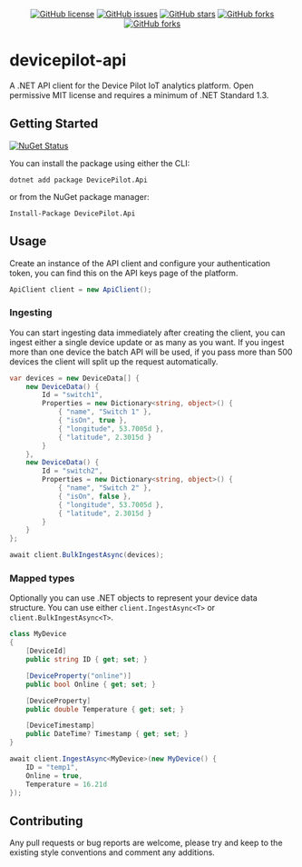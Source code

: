<div align="center">

[![GitHub license](https://img.shields.io/badge/license-MIT-blue.svg?style=flat-square)](https://raw.githubusercontent.com/alandoherty/devicepilot-api-net/master/LICENSE)
[![GitHub issues](https://img.shields.io/github/issues/devicepilot-api-net/protosocket-net.svg?style=flat-square)](https://github.com/alandoherty/devicepilot-api-net/issues)
[![GitHub stars](https://img.shields.io/github/stars/devicepilot-api-net/protosocket-net.svg?style=flat-square)](https://github.com/alandoherty/devicepilot-api-net/stargazers)
[![GitHub forks](https://img.shields.io/github/forks/devicepilot-api-net/protosocket-net.svg?style=flat-square)](https://github.com/alandoherty/devicepilot-api-net/network)
[![GitHub forks](https://img.shields.io/nuget/dt/DevicePilot.Api.svg?style=flat-square)](https://www.nuget.org/packages/DevicePilot.Api/)

</div>

# devicepilot-api

A .NET API client for the Device Pilot IoT analytics platform. Open permissive MIT license and requires a minimum of .NET Standard 1.3.

## Getting Started

[![NuGet Status](https://img.shields.io/nuget/v/DevicePilot.Api.svg?style=flat-square)](https://www.nuget.org/packages/DevicePilot.Api/)

You can install the package using either the CLI:

```
dotnet add package DevicePilot.Api
```

or from the NuGet package manager:

```
Install-Package DevicePilot.Api
```

## Usage

Create an instance of the API client and configure your authentication token, you can find this on the API keys page of the platform.

```csharp
ApiClient client = new ApiClient();
```

### Ingesting

You can start ingesting data immediately after creating the client, you can ingest either a single device update or as many as you want. If you ingest more than one device the batch API will be used, if you pass more than 500 devices the client will split up the request automatically.

```csharp
var devices = new DeviceData[] {
	new DeviceData() {
		Id = "switch1",
		Properties = new Dictionary<string, object>() {
			{ "name", "Switch 1" },
			{ "isOn", true },
			{ "longitude", 53.7005d },
			{ "latitude", 2.3015d }
		}
	},
	new DeviceData() {
		Id = "switch2",
		Properties = new Dictionary<string, object>() {
			{ "name", "Switch 2" },
			{ "isOn", false },
			{ "longitude", 53.7005d },
			{ "latitude", 2.3015d }
		}
	}
};

await client.BulkIngestAsync(devices);
```

### Mapped types

Optionally you can use .NET objects to represent your device data structure. You can use either `client.IngestAsync<T>` or `client.BulkIngestAsync<T>`.

```csharp
class MyDevice 
{
	[DeviceId]
	public string ID { get; set; }

	[DeviceProperty("online")]
	public bool Online { get; set; }

	[DeviceProperty]
	public double Temperature { get; set; }

	[DeviceTimestamp]
	public DateTime? Timestamp { get; set; }
}
```

```csharp
await client.IngestAsync<MyDevice>(new MyDevice() {
	ID = "temp1",
	Online = true,
	Temperature = 16.21d
});
```

## Contributing

Any pull requests or bug reports are welcome, please try and keep to the existing style conventions and comment any additions.